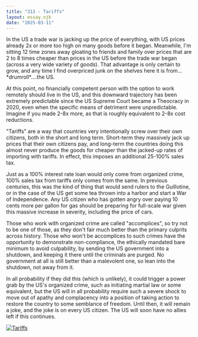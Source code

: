 ```yaml
---
title: "313 - Tariffs"
layout: essay.njk
date: "2025-03-11"
---
```


In the US a trade war is jacking up the price of everything, with US prices already 2x or more too high on many goods before it began. Meanwhile, I'm sitting 12 time zones away gloating to friends and family over prices that are 2 to 8 times cheaper than prices in the US before the trade war began (across a very wide variety of goods). That advantage is only certain to grow, and any time I find overpriced junk on the shelves here it is from…\*drumroll\*….the US.

At this point, no financially competent person with the option to work remotely should live in the US, and this downward trajectory has been extremely predictable since the US Supreme Court became a Theocracy in 2020, even when the specific means of detriment were unpredictable. Imagine if you made 2-8x more, as that is roughly equivalent to 2-8x cost reductions.

"Tariffs" are a way that countries very intentionally screw over their own citizens, both in the short and long term. Short-term they massively jack up prices that their own citizens pay, and long-term the countries doing this almost never produce the goods for cheaper than the jacked-up rates of importing with tariffs. In effect, this imposes an additional 25-100% sales tax.

Just as a 100% interest rate loan would only come from organized crime, 100% sales tax from tariffs only comes from the same. In previous centuries, this was the kind of thing that would send rulers to the Guillotine, or in the case of the US get some tea thrown into a harbor and start a War of Independence. Any US citizen who has gotten angry over paying 10 cents more per gallon for gas should be preparing for full-scale war given this massive increase in severity, including the price of cars.

Those who work with organized crime are called "accomplices", so try not to be one of those, as they don't fair much better than the primary culprits across history. Those who won't be accomplices to such crimes have the opportunity to demonstrate non-compliance, the ethically mandated bare minimum to avoid culpability, by sending the US government into a shutdown, and keeping it there until the criminals are purged. No government at all is still better than a malevolent one, so lean into the shutdown, not away from it.

In all probability if they did this (which is unlikely), it could trigger a power grab by the US's organized crime, such as initiating martial law or some equivalent, but the US will in all probability require such a severe shock to move out of apathy and complacency into a position of taking action to restore the country to some semblance of freedom. Until then, it will remain a joke, and the joke is on every US citizen. The US will soon have no allies left if this continues.

[![Tariffs](https://media.licdn.com/dms/image/v2/D5622AQGE12mmL-d5Nw/feedshare-shrink_800/B56ZWE7iMoGUBw-/0/1741691955318?e=1745452800&v=beta&t=9si3yxGkfS1M82wEMt402vohYltYOl-Mim801E4ZV8g)](https://tradingeconomics.com/united-states/exports-by-country)